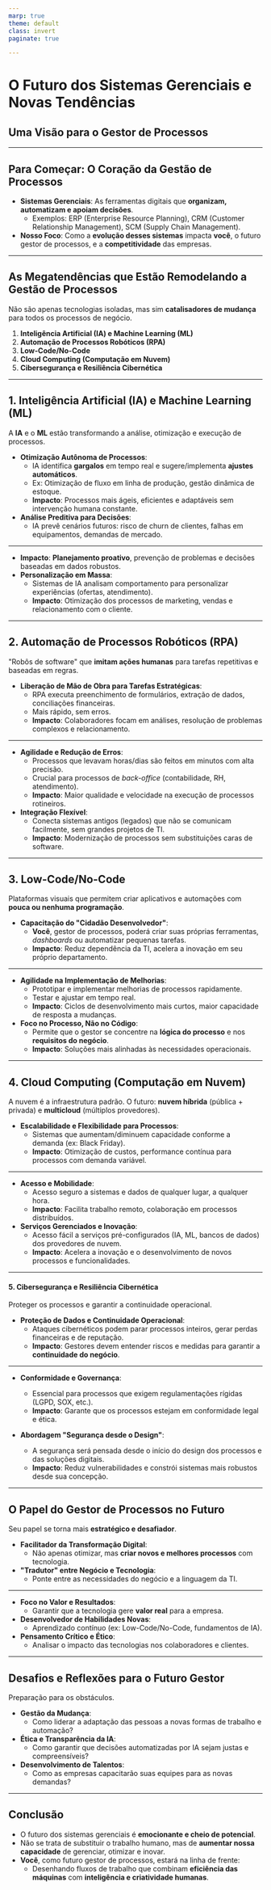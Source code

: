 ```yaml
---
marp: true
theme: default
class: invert
paginate: true

---
```


# O Futuro dos Sistemas Gerenciais e Novas Tendências

## Uma Visão para o Gestor de Processos

---

## Para Começar: O Coração da Gestão de Processos

* **Sistemas Gerenciais**: As ferramentas digitais que **organizam, automatizam e apoiam decisões**.
    * Exemplos: ERP (Enterprise Resource Planning), CRM (Customer Relationship Management), SCM (Supply Chain Management).
* **Nosso Foco**: Como a **evolução desses sistemas** impacta **você**, o futuro gestor de processos, e a **competitividade** das empresas.

---

## As Megatendências que Estão Remodelando a Gestão de Processos

Não são apenas tecnologias isoladas, mas sim **catalisadores de mudança** para todos os processos de negócio.

1.  **Inteligência Artificial (IA) e Machine Learning (ML)**
2.  **Automação de Processos Robóticos (RPA)**
3.  **Low-Code/No-Code**
4.  **Cloud Computing (Computação em Nuvem)**
5.  **Cibersegurança e Resiliência Cibernética**

---

## 1. Inteligência Artificial (IA) e Machine Learning (ML)

A **IA** e o **ML** estão transformando a análise, otimização e execução de processos.

* **Otimização Autônoma de Processos**:
    * IA identifica **gargalos** em tempo real e sugere/implementa **ajustes automáticos**.
    * Ex: Otimização de fluxo em linha de produção, gestão dinâmica de estoque.
    * **Impacto**: Processos mais ágeis, eficientes e adaptáveis sem intervenção humana constante.
* **Análise Preditiva para Decisões**:
    * IA prevê cenários futuros: risco de churn de clientes, falhas em equipamentos, demandas de mercado.
---
* **Impacto**: **Planejamento proativo**, prevenção de problemas e decisões baseadas em dados robustos.
* **Personalização em Massa**:
    * Sistemas de IA analisam comportamento para personalizar experiências (ofertas, atendimento).
    * **Impacto**: Otimização dos processos de marketing, vendas e relacionamento com o cliente.

---

## 2. Automação de Processos Robóticos (RPA)

"Robôs de software" que **imitam ações humanas** para tarefas repetitivas e baseadas em regras.

* **Liberação de Mão de Obra para Tarefas Estratégicas**:
    * RPA executa preenchimento de formulários, extração de dados, conciliações financeiras.
    * Mais rápido, sem erros.
    * **Impacto**: Colaboradores focam em análises, resolução de problemas complexos e relacionamento.
---
* **Agilidade e Redução de Erros**:
    * Processos que levavam horas/dias são feitos em minutos com alta precisão.
    * Crucial para processos de *back-office* (contabilidade, RH, atendimento).
    * **Impacto**: Maior qualidade e velocidade na execução de processos rotineiros.
* **Integração Flexível**:
    * Conecta sistemas antigos (legados) que não se comunicam facilmente, sem grandes projetos de TI.
    * **Impacto**: Modernização de processos sem substituições caras de software.

---

## 3. Low-Code/No-Code

Plataformas visuais que permitem criar aplicativos e automações com **pouca ou nenhuma programação**.

* **Capacitação do "Cidadão Desenvolvedor"**:
    * **Você**, gestor de processos, poderá criar suas próprias ferramentas, *dashboards* ou automatizar pequenas tarefas.
    * **Impacto**: Reduz dependência da TI, acelera a inovação em seu próprio departamento.
---
* **Agilidade na Implementação de Melhorias**:
    * Prototipar e implementar melhorias de processos rapidamente.
    * Testar e ajustar em tempo real.
    * **Impacto**: Ciclos de desenvolvimento mais curtos, maior capacidade de resposta a mudanças.
* **Foco no Processo, Não no Código**:
    * Permite que o gestor se concentre na **lógica do processo** e nos **requisitos do negócio**.
    * **Impacto**: Soluções mais alinhadas às necessidades operacionais.

---

## 4. Cloud Computing (Computação em Nuvem)

A nuvem é a infraestrutura padrão. O futuro: **nuvem híbrida** (pública + privada) e **multicloud** (múltiplos provedores).

* **Escalabilidade e Flexibilidade para Processos**:
    * Sistemas que aumentam/diminuem capacidade conforme a demanda (ex: Black Friday).
    * **Impacto**: Otimização de custos, performance contínua para processos com demanda variável.
---
* **Acesso e Mobilidade**:
    * Acesso seguro a sistemas e dados de qualquer lugar, a qualquer hora.
    * **Impacto**: Facilita trabalho remoto, colaboração em processos distribuídos.
* **Serviços Gerenciados e Inovação**:
    * Acesso fácil a serviços pré-configurados (IA, ML, bancos de dados) dos provedores de nuvem.
    * **Impacto**: Acelera a inovação e o desenvolvimento de novos processos e funcionalidades.

---

#### 5. Cibersegurança e Resiliência Cibernética

Proteger os processos e garantir a continuidade operacional.

* **Proteção de Dados e Continuidade Operacional**:
    * Ataques cibernéticos podem parar processos inteiros, gerar perdas financeiras e de reputação.
    * **Impacto**: Gestores devem entender riscos e medidas para garantir a **continuidade do negócio**.
---
* **Conformidade e Governança**:
    * Essencial para processos que exigem regulamentações rígidas (LGPD, SOX, etc.).
    * **Impacto**: Garante que os processos estejam em conformidade legal e ética.

* **Abordagem "Segurança desde o Design"**:
    * A segurança será pensada desde o início do design dos processos e das soluções digitais.
    * **Impacto**: Reduz vulnerabilidades e constrói sistemas mais robustos desde sua concepção.

---

## O Papel do Gestor de Processos no Futuro

Seu papel se torna mais **estratégico e desafiador**.

* **Facilitador da Transformação Digital**:
    * Não apenas otimizar, mas **criar novos e melhores processos** com tecnologia.
* **"Tradutor" entre Negócio e Tecnologia**:
    * Ponte entre as necessidades do negócio e a linguagem da TI.
---
* **Foco no Valor e Resultados**:
    * Garantir que a tecnologia gere **valor real** para a empresa.
* **Desenvolvedor de Habilidades Novas**:
    * Aprendizado contínuo (ex: Low-Code/No-Code, fundamentos de IA).
* **Pensamento Crítico e Ético**:
    * Analisar o impacto das tecnologias nos colaboradores e clientes.

---

## Desafios e Reflexões para o Futuro Gestor

Preparação para os obstáculos.

* **Gestão da Mudança**:
    * Como liderar a adaptação das pessoas a novas formas de trabalho e automação?
* **Ética e Transparência da IA**:
    * Como garantir que decisões automatizadas por IA sejam justas e compreensíveis?
* **Desenvolvimento de Talentos**:
    * Como as empresas capacitarão suas equipes para as novas demandas?

---

## Conclusão

* O futuro dos sistemas gerenciais é **emocionante e cheio de potencial**.
* Não se trata de substituir o trabalho humano, mas de **aumentar nossa capacidade** de gerenciar, otimizar e inovar.
* **Você**, como futuro gestor de processos, estará na linha de frente:
    * Desenhando fluxos de trabalho que combinam **eficiência das máquinas** com **inteligência e criatividade humanas**.
